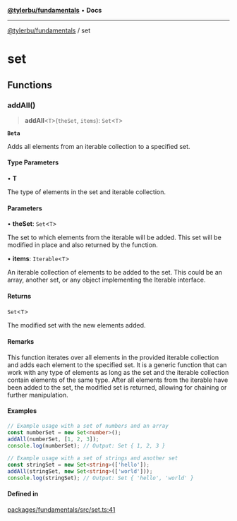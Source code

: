 [**@tylerbu/fundamentals**](README.md) • **Docs**

***

[@tylerbu/fundamentals](README.md) / set

# set

## Functions

### addAll()

> **addAll**\<`T`\>(`theSet`, `items`): `Set`\<`T`\>

**`Beta`**

Adds all elements from an iterable collection to a specified set.

#### Type Parameters

• **T**

The type of elements in the set and iterable collection.

#### Parameters

• **theSet**: `Set`\<`T`\>

The set to which elements from the iterable will be added. This set
                will be modified in place and also returned by the function.

• **items**: `Iterable`\<`T`\>

An iterable collection of elements to be added to the set. This could
               be an array, another set, or any object implementing the Iterable
               interface.

#### Returns

`Set`\<`T`\>

The modified set with the new elements added.

#### Remarks

This function iterates over all elements in the provided iterable collection
and adds each element to the specified set. It is a generic function that can
work with any type of elements as long as the set and the iterable collection
contain elements of the same type. After all elements from the iterable have
been added to the set, the modified set is returned, allowing for chaining or
further manipulation.

#### Examples

```ts
// Example usage with a set of numbers and an array
const numberSet = new Set<number>();
addAll(numberSet, [1, 2, 3]);
console.log(numberSet); // Output: Set { 1, 2, 3 }
```

```ts
// Example usage with a set of strings and another set
const stringSet = new Set<string>(['hello']);
addAll(stringSet, new Set<string>(['world']));
console.log(stringSet); // Output: Set { 'hello', 'world' }
```

#### Defined in

[packages/fundamentals/src/set.ts:41](https://github.com/tylerbutler/tools-monorepo/blob/main/packages/fundamentals/src/set.ts#L41)
